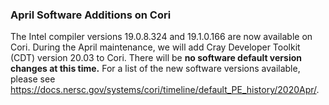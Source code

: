 ### April Software Additions on Cori

The Intel compiler versions 19.0.8.324 and 19.1.0.166 are now available on Cori.
During the April maintenance, we will add Cray Developer Toolkit (CDT) version
20.03 to Cori. There will be **no software default version changes at this 
time.** For a list of the new software versions available, please see 
<https://docs.nersc.gov/systems/cori/timeline/default_PE_history/2020Apr/>.
